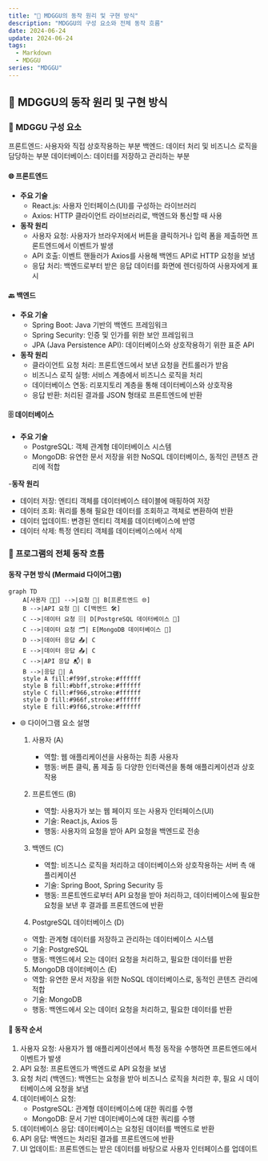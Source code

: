 ```yaml
---
title: "🌟 MDGGU의 동작 원리 및 구현 방식"
description: "MDGGU의 구성 요소와 전체 동작 흐름"
date: 2024-06-24
update: 2024-06-24
tags:
  - Markdown
  - MDGGU
series: "MDGGU"
---
```


## 🌟 MDGGU의 동작 원리 및 구현 방식

### 🧩 MDGGU 구성 요소

프론트엔드: 사용자와 직접 상호작용하는 부분
백엔드: 데이터 처리 및 비즈니스 로직을 담당하는 부분
데이터베이스: 데이터를 저장하고 관리하는 부분

#### 🌐 프론트엔드

- **주요 기술**
  - React.js: 사용자 인터페이스(UI)를 구성하는 라이브러리
  - Axios: HTTP 클라이언트 라이브러리로, 백엔드와 통신할 때 사용
- **동작 원리**
  - 사용자 요청: 사용자가 브라우저에서 버튼을 클릭하거나 입력 폼을 제출하면 프론트엔드에서 이벤트가 발생
  - API 호출: 이벤트 핸들러가 Axios를 사용해 백엔드 API로 HTTP 요청을 보냄
  - 응답 처리: 백엔드로부터 받은 응답 데이터를 화면에 렌더링하여 사용자에게 표시

#### 🔙 백엔드

- **주요 기술**
  - Spring Boot: Java 기반의 백엔드 프레임워크
  - Spring Security: 인증 및 인가를 위한 보안 프레임워크
  - JPA (Java Persistence API): 데이터베이스와 상호작용하기 위한 표준 API
- **동작 원리**
  - 클라이언트 요청 처리: 프론트엔드에서 보낸 요청을 컨트롤러가 받음
  - 비즈니스 로직 실행: 서비스 계층에서 비즈니스 로직을 처리
  - 데이터베이스 연동: 리포지토리 계층을 통해 데이터베이스와 상호작용
  - 응답 반환: 처리된 결과를 JSON 형태로 프론트엔드에 반환

#### 🗄️ 데이터베이스

- **주요 기술**
  - PostgreSQL: 객체 관계형 데이터베이스 시스템
  - MongoDB: 유연한 문서 저장을 위한 NoSQL 데이터베이스, 동적인 콘텐츠 관리에 적합

-**동작 원리**

- 데이터 저장: 엔티티 객체를 데이터베이스 테이블에 매핑하여 저장
- 데이터 조회: 쿼리를 통해 필요한 데이터를 조회하고 객체로 변환하여 반환
- 데이터 업데이트: 변경된 엔티티 객체를 데이터베이스에 반영
- 데이터 삭제: 특정 엔티티 객체를 데이터베이스에서 삭제

### 🌟 프로그램의 전체 동작 흐름

#### 동작 구현 방식 (Mermaid 다이어그램)

```mermaid
graph TD
    A[사용자 🧑‍💻] -->|요청 📩| B[프론트엔드 🌐]
    B -->|API 요청 🔄| C[백엔드 🛠️]
    C -->|데이터 요청 🗄️| D[PostgreSQL 데이터베이스 🐘]
    C -->|데이터 요청 🗂️| E[MongoDB 데이터베이스 🍃]
    D -->|데이터 응답 📤| C
    E -->|데이터 응답 📤| C
    C -->|API 응답 📬| B
    B -->|응답 📡| A
    style A fill:#f99f,stroke:#ffffff
    style B fill:#bbff,stroke:#ffffff
    style C fill:#f966,stroke:#ffffff
    style D fill:#966f,stroke:#ffffff
    style E fill:#9f66,stroke:#ffffff
```

- 🌐 다이어그램 요소 설명

  1. 사용자 (A)

     - 역할: 웹 애플리케이션을 사용하는 최종 사용자
     - 행동: 버튼 클릭, 폼 제출 등 다양한 인터랙션을 통해 애플리케이션과 상호작용

  2. 프론트엔드 (B)

     - 역할: 사용자가 보는 웹 페이지 또는 사용자 인터페이스(UI)
     - 기술: React.js, Axios 등
     - 행동: 사용자의 요청을 받아 API 요청을 백엔드로 전송

  3. 백엔드 (C)

     - 역할: 비즈니스 로직을 처리하고 데이터베이스와 상호작용하는 서버 측 애플리케이션
     - 기술: Spring Boot, Spring Security 등
     - 행동: 프론트엔드로부터 API 요청을 받아 처리하고, 데이터베이스에 필요한 요청을 보낸 후 결과를 프론트엔드에 반환

  4. PostgreSQL 데이터베이스 (D)

  - 역할: 관계형 데이터를 저장하고 관리하는 데이터베이스 시스템
  - 기술: PostgreSQL
  - 행동: 백엔드에서 오는 데이터 요청을 처리하고, 필요한 데이터를 반환

  5. MongoDB 데이터베이스 (E)

  - 역할: 유연한 문서 저장을 위한 NoSQL 데이터베이스로, 동적인 콘텐츠 관리에 적합
  - 기술: MongoDB
  - 행동: 백엔드에서 오는 데이터 요청을 처리하고, 필요한 데이터를 반환

#### 📝 동작 순서

1. 사용자 요청: 사용자가 웹 애플리케이션에서 특정 동작을 수행하면 프론트엔드에서 이벤트가 발생
2. API 요청: 프론트엔드가 백엔드로 API 요청을 보냄
3. 요청 처리 (백엔드): 백엔드는 요청을 받아 비즈니스 로직을 처리한 후, 필요 시 데이터베이스에 요청을 보냄
4. 데이터베이스 요청:
   - PostgreSQL: 관계형 데이터베이스에 대한 쿼리를 수행
   - MongoDB: 문서 기반 데이터베이스에 대한 쿼리를 수행
5. 데이터베이스 응답: 데이터베이스는 요청된 데이터를 백엔드로 반환
6. API 응답: 백엔드는 처리된 결과를 프론트엔드에 반환
7. UI 업데이트: 프론트엔드는 받은 데이터를 바탕으로 사용자 인터페이스를 업데이트
